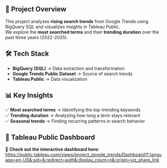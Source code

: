 ## 📌 Project Overview  
This project analyzes **rising search trends** from Google Trends using BigQuery SQL and visualizes insights in Tableau Public.  
We explore the **most searched terms** and their **trending duration** over the past three years (2022-2025).  

## 🛠 Tech Stack  
- **BigQuery (SQL)** → Data extraction and transformation  
- **Google Trends Public Dataset** → Source of search trends  
- **Tableau Public** → Data visualization  

## 📊 Key Insights  
✅ **Most searched terms** → Identifying the top-trending keywords  
✅ **Trending duration** → Analyzing how long a term stays relevant  
✅ **Seasonal trends** → Finding recurring patterns in search behavior  

## 📎 Tableau Public Dashboard  
🔗 **Check out the interactive dashboard here:** https://public.tableau.com/views/project_google_trends/Dashboard1?:language=en-US&:sid=&:redirect=auth&:display_count=n&:origin=viz_share_link
